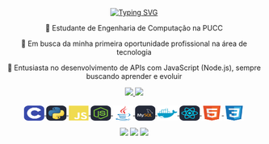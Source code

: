 <p align="center">
  <a href="https://git.io/typing-svg">
    <img src="https://readme-typing-svg.demolab.com?font=Fira+Code&weight=600&size=25&pause=1000&color=ffffff&random=false&width=435&height=40&lines=Ol%C3%A1%2C+eu+sou+o+Luis+Guilherme!" alt="Typing SVG">
  </a>
</p>

<div align="center">
  
🔭 Estudante de Engenharia de Computação na PUCC

🌱 Em busca da minha primeira oportunidade profissional na área de tecnologia

💬 Entusiasta no desenvolvimento de APIs com JavaScript (Node.js), sempre buscando aprender e evoluir

</div>
<div align="center">
  <a href="https://github.com/LuisGuilhermePilotto">
  <img height="150em" src="https://github-readme-stats.vercel.app/api?username=LuisGuilhermePilotto&show_icons=true&theme=dark&include_all_commits=true&count_private=true"/>
  <img height="150em" src="https://github-readme-stats.vercel.app/api/top-langs/?username=LuisGuilhermePilotto&layout=compact&theme=dark"/>
</div>

<div style="display: inline_block" align="center"><br>
  <img align="center" alt="C" height="30" width="40" src="https://raw.githubusercontent.com/tandpfun/skill-icons/main/icons/C.svg">
  <img align="center" alt="py" height="30" width="40" src="https://raw.githubusercontent.com/tandpfun/skill-icons/main/icons/Python-Dark.svg">
  <img align="center" alt="Js" height="30" width="40" src="https://raw.githubusercontent.com/devicons/devicon/master/icons/javascript/javascript-plain.svg">
  <img align="center" alt="Node" height="30" width="40" src="https://raw.githubusercontent.com/tandpfun/skill-icons/main/icons/NodeJS-Dark.svg">
  <img align="center" alt="Java" height="30" width="40" src="https://raw.githubusercontent.com/devicons/devicon/master/icons/java/java-original.svg">
  <img align="center" alt="MySQL" height="30" width="40" src="https://raw.githubusercontent.com/tandpfun/skill-icons/65dea6c4eaca7da319e552c09f4cf5a9a8dab2c8/icons/MySQL-Dark.svg">
  <img align="center" alt="docker" height="30" width="40" src="https://raw.githubusercontent.com/devicons/devicon/master/icons/docker/docker-plain.svg">
  <img align="center" alt="React" height="30" width="40" src="https://raw.githubusercontent.com/tandpfun/skill-icons/main/icons/React-Dark.svg">
  <img align="center" alt="HTML" height="30" width="40" src="https://raw.githubusercontent.com/devicons/devicon/master/icons/html5/html5-original.svg">
  <img align="center" alt="CSS" height="30" width="40" src="https://raw.githubusercontent.com/devicons/devicon/master/icons/css3/css3-original.svg">
</div>

  <p></p>
  <div align="center"> 
  <a href="https://www.instagram.com/gui_pltt/"><img src="https://img.shields.io/badge/-Instagram-%23E4405F?style=for-the-badge&logo=instagram&logoColor=white"></a>
  <a href = "mailto:luisguipi@hotmail.com"><img src="https://img.shields.io/badge/-Hotmail-%23333?style=for-the-badge&logo=hotmail&logoColor=white"></a>
  <a href="https://www.linkedin.com/in/luís-guilherme-pilotto-189bb434b/"><img src="https://img.shields.io/badge/-LinkedIn-%230077B5?style=for-the-badge&logo=linkedin&logoColor=white"></a> 
</div>
